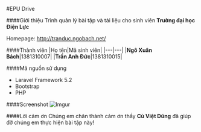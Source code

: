 #EPU Drive

####Giới thiệu
Trình quản lý bài tập và tài liệu cho sinh viên **Trường đại học Điện Lực**

Homepage: http://tranduc.ngobach.net/


####Thành viên
|Họ tên|Mã sinh viên|
|---|---|
|**Ngô Xuân Bách**|1381310007|
|**Trần Anh Đức**|1381310015|

####Mã nguồn sử dụng
* Laravel Framework 5.2
* Bootstrap
* PHP

####Screenshot
![Imgur](http://i.imgur.com/FOm5HgF.png)

####Lời cảm ơn
Chúng em chân thành cảm ơn thầy **Cù Việt Dũng** đã giúp đỡ chúng em thực hiện bài tập này!
